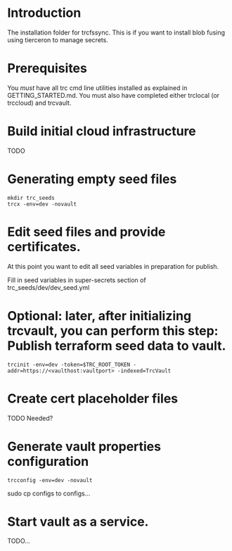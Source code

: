 # Introduction 
The installation folder for trcfssync.  This is if you want to install blob fusing using tierceron to manage secrets.

# Prerequisites
You *must* have all trc cmd line utilities installed as explained in GETTING_STARTED.md.  You must also have completed
either trclocal (or trccloud) and trcvault.

# Build initial cloud infrastructure
TODO

# Generating empty seed files
```
mkdir trc_seeds
trcx -env=dev -novault
```

# Edit seed files and provide certificates.
At this point you want to edit all seed variables in preparation for publish.

Fill in seed variables in super-secrets section of trc_seeds/dev/dev_seed.yml

# Optional: later, after initializing trcvault, you can perform this step: Publish terraform seed data to vault.
```
trcinit -env=dev -token=$TRC_ROOT_TOKEN -addr=https://<vaulthost:vaultport> -indexed=TrcVault
```

# Create cert placeholder files
TODO Needed?

# Generate vault properties configuration
```
trcconfig -env=dev -novault
```
sudo cp configs to configs...

# Start vault as a service.
TODO...

